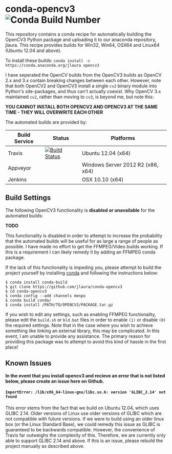 conda-opencv3 ![Conda Build Number](http://anaconda.org/jlaura/opencv3/badges/version.svg)
=============
This repository contains a conda recipe for automatically building the OpenCV3 Python package and uploading it to our anaconda repository, jlaura. This recipe provides builds for Win32, Win64, OSX64 and Linux64 (Ubuntu 12.04 and above).

To install these builds: `conda install -c https://conda.anaconda.org/jlaura opencv3`

I have seperated the OpenCV builds from the OpenCV3 builds as OpenCV 2.x and 3.x contain breaking changes between each other. However, note that both OpenCV2 and OpenCV3 install a single ``cv2`` binary module into Python's site-packages, and thus can't actually coexist. Why OpenCV 3.x maintained ``cv2``, rather than moving to ``cv3``, is beyond me, but note this:

**YOU CANNOT INSTALL BOTH OPENCV2 AND OPENCV3 AT THE SAME TIME - THEY WILL OVERWRITE EACH OTHER**

The automated builds are provided by:

| Build Service  | Status | Platforms |
| -------------- | ------ | --------- |
| Travis         |[![Build Status](https://travis-ci.org/USGS-Astrogeology/conda-opencv3.svg?branch=master)](https://travis-ci.org/USGS-Astrogeology/conda-opencv3)  | Ubuntu 12.04 (x64) |
| Appveyor       |  | Windows Server 2012 R2 (x86, x64) |
| Jenkins       |  | OSX 10.10 (x64) |

Build Settings
--------------
The following OpenCV3 functionality is **disabled or unavailable** for the automated builds:

**TODO**

This functionality is disabled in order to attempt to increase the probability that the automated builds will be useful for as large a range of people as possible. I have made no effort to get the FFMPEG/Video builds working. If this is a requirement I can likely remedy it by adding an FFMPEG conda package.

If the lack of this functionality is impeding you, please attempt to build the project yourself by installing [conda](http://conda.pydata.org/miniconda.html) and following the instructions below:

```
$ conda install conda-build
$ git clone https://github.com/jlaura/conda-opencv3
$ cd conda-opencv3
$ conda config --add channels menpo
$ conda build conda/
$ conda install /PATH/TO/OPENCV3/PACKAGE.tar.gz
```

If you wish to edit any settings, such as enabling FFMPEG functionality, please edit the `build.sh` or `bld.bat` files in order to enable `(1)` or disable `(0)` the required settings. Note that in the case where you wish to achieve something like linking an external library, this may be complicated. In this event, I am unable to provide any assistance. The primary reason for providing this package was to attempt to avoid this kind of hassle in the first place!

Known Issues
------------
**In the event that you install opencv3 and recieve an error that is not listed below, please create an issue here on Github.**

#### `ImportError: /lib/x86_64-linux-gnu/libc.so.6: version 'GLIBC_2.14' not found`
This error stems from the fact that we build on Ubuntu 12.04, which uses GLIBC 2.14. Older versions of Linux use older versions of GLIBC which are not compatible with future versions. If we were to build using an older linux box (or the Linux Standard Base), we could remedy this issue as GLIBC is guaranteed to be backwards compatible. However, the convenience of Travis far outweighs the complexity of this. Therefore, we are currently only able to support GLIBC 2.14 and above. If this is an issue, please rebuild the project manually as described above.
